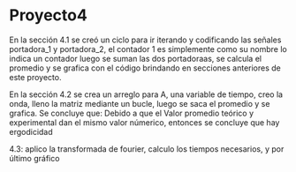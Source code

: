# Proyecto4

En la sección 4.1 se creó un ciclo para ir iterando y codificando  las señales  portadora_1 y  portadora_2, el contador 1 es simplemente como su nombre lo indica un contador
luego se suman las dos portadoraas, se calcula el promedio y se grafica con el código brindando en secciones anteriores de este proyecto.

En la sección 4.2 se  crea un arreglo para A, una variable de tiempo, creo la onda, lleno la matriz mediante un bucle, luego se saca el promedio y se grafica. Se concluye que:
Debido a que el Valor promedio teórico y experimental dan el mismo valor númerico, entonces se concluye que hay ergodicidad

4.3:
aplico la transformada de fourier, calculo los tiempos necesarios, y por último gráfico
